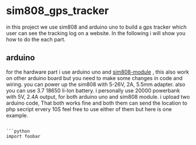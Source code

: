# sim808_gps_tracker
in this project we use sim808 and arduino uno to build a gps tracker which user can see the tracking log on a website.
In the following i will show you how to do the each part.

## arduino
for the hardware part i use arduino uno and [sim808-module](https://www.amazon.de/TECNOIOT-SIM808-Module-Development-Antenna/dp/B083M5VBQT) , this also work on other arduino board but you need to make some changes in code and wiring.
you can power up the sim808 with 5-26V, 2A, 5.5mm adapter. also you can use 3.7 18650 li-lon battery.
i personally use 20000 powerbank with 5V, 2.4A output, for both arduino uno and sim808 module.
i upload two arduino code, That both works fine and both them can send the location to php secript ervery 10S feel free to use either of them but here is one example.
```

```python
import foobar
```
